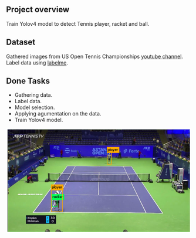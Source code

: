 ## Project overview
Train Yolov4 model to detect Tennis player, racket and ball. 

## Dataset
Gathered images from US Open Tennis Championships [youtube channel](https://www.youtube.com/user/USOPEN).
Label data using [labelme](https://github.com/wkentaro/labelme).

## Done Tasks
- Gathering data. 
- Label data. 
- Model selection. 
- Applying agumentation on the data.
- Train Yolov4 model.


![alt text](https://github.com/Aliaa-Ahmed/AI-and-Data-Science/blob/master/Computer%20vision/Tennis%20object%20detection/sample%20output.png)
